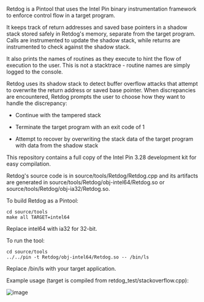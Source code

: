 Retdog is a Pintool that uses the Intel Pin binary instrumentation framework to enforce control flow in a target program.

It keeps track of return addresses and saved base pointers in a shadow stack stored safely in Retdog's memory, separate from the target program. Calls are instrumented to update the shadow stack, while returns are instrumented to check against the shadow stack.

It also prints the names of routines as they execute to hint the flow of execution to the user. This is not a stacktrace - routine names are simply logged to the console.

Retdog uses its shadow stack to detect buffer overflow attacks that attempt to overwrite the return address or saved base pointer. When discrepancies are encountered, Retdog prompts the user to choose how they want to handle the discrepancy:

- Continue with the tampered stack

- Terminate the target program with an exit code of 1

- Attempt to recover by overwriting the stack data of the target program with data from the shadow stack

This repository contains a full copy of the Intel Pin 3.28 development kit for easy compilation.

Retdog's source code is in source/tools/Retdog/Retdog.cpp and its artifacts are generated in source/tools/Retdog/obj-intel64/Retdog.so or source/tools/Retdog/obj-ia32/Retdog.so.

To build Retdog as a Pintool:

```
cd source/tools
make all TARGET=intel64
```

Replace intel64 with ia32 for 32-bit.

To run the tool:

```
cd source/tools
../../pin -t Retdog/obj-intel64/Retdog.so -- /bin/ls
```

Replace /bin/ls with your target application.


Example usage (target is compiled from retdog_test/stackoverflow.cpp):

![image](https://github.com/pseudograph/retdog/assets/60597985/f2ce228f-2fbf-434c-8b80-a33ad63a102c)
